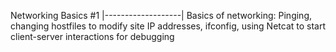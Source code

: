 Networking Basics #1
|-------------------|
Basics of networking: Pinging, changing hostfiles to modify site IP addresses, ifconfig, using Netcat to start client-server interactions for debugging
